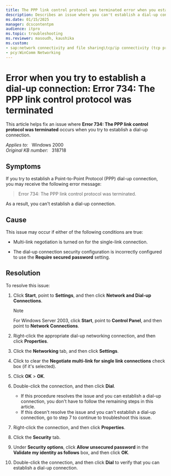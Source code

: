 ```yaml
---
title: The PPP link control protocol was terminated error when you establish a dial-up connection
description: Describes an issue where you can't establish a dial-up connection.
ms.date: 01/15/2025
manager: dcscontentpm
audience: itpro
ms.topic: troubleshooting
ms.reviewer: masoudh, kaushika
ms.custom:
- sap:network connectivity and file sharing\tcp/ip connectivity (tcp protocol,nla,winhttp)
- pcy:WinComm Networking
---
```

# Error when you try to establish a dial-up connection: Error 734: The PPP link control protocol was terminated

This article helps fix an issue where **Error 734: The PPP link control protocol was terminated** occurs when you try to establish a dial-up connection.

_Applies to:_ &nbsp; Windows 2000  
_Original KB number:_ &nbsp; 318718

## Symptoms

If you try to establish a Point-to-Point Protocol (PPP) dial-up connection, you may receive the following error message:
> Error 734: The PPP link control protocol was terminated.

As a result, you can't establish a dial-up connection.

## Cause

This issue may occur if either of the following conditions are true:

- Multi-link negotiation is turned on for the single-link connection.

- The dial-up connection security configuration is incorrectly configured to use the **Require secured password** setting.

## Resolution

To resolve this issue:

1. Click **Start**, point to **Settings**, and then click **Network and Dial-up Connections**.

    > [!NOTE]
    > For Windows Server 2003, click **Start**, point to **Control Panel**, and then point to **Network Connections**.

2. Right-click the appropriate dial-up networking connection, and then click **Properties**.
3. Click the **Networking** tab, and then click **Settings**.
4. Click to clear the **Negotiate multi-link for single link connections** check box (if it's selected).
5. Click **OK** > **OK**.
6. Double-click the connection, and then click **Dial**.

    - If this procedure resolves the issue and you can establish a dial-up connection, you don't have to follow the remaining steps in this article.
    - If this doesn't resolve the issue and you can't establish a dial-up connection, go to step 7 to continue to troubleshoot this issue.
7. Right-click the connection, and then click **Properties**.
8. Click the **Security** tab.
9. Under **Security options**, click **Allow unsecured password** in the **Validate my identity as follows** box, and then click **OK**.
10. Double-click the connection, and then click **Dial** to verify that you can establish a dial-up connection.
